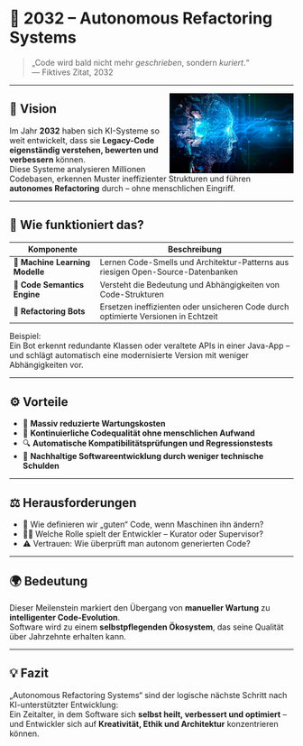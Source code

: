 # 🤖 2032 – Autonomous Refactoring Systems



> „Code wird bald nicht mehr _geschrieben_, sondern _kuriert_.“  
> — Fiktives Zitat, 2032

---

<img src="images/AI-Data-Visualization.jpg" style="margin-top: 130" alt="Beschreibung" align="right" width="220">

## 🔮 Vision

Im Jahr **2032** haben sich KI-Systeme so weit entwickelt, dass sie **Legacy-Code eigenständig verstehen, bewerten und verbessern** können.  
Diese Systeme analysieren Millionen Codebasen, erkennen Muster ineffizienter Strukturen und führen **autonomes Refactoring** durch – ohne menschlichen Eingriff.

---

## 🧩 Wie funktioniert das?

| Komponente                      | Beschreibung                                                                       |
| ------------------------------- | ---------------------------------------------------------------------------------- |
| 🧠 **Machine Learning Modelle** | Lernen Code-Smells und Architektur-Patterns aus riesigen Open-Source-Datenbanken   |
| 🧰 **Code Semantics Engine**    | Versteht die Bedeutung und Abhängigkeiten von Code-Strukturen                      |
| 🔄 **Refactoring Bots**         | Ersetzen ineffizienten oder unsicheren Code durch optimierte Versionen in Echtzeit |

Beispiel:  
Ein Bot erkennt redundante Klassen oder veraltete APIs in einer Java-App – und schlägt automatisch eine modernisierte Version mit weniger Abhängigkeiten vor.

---

## ⚙️ Vorteile

-   🚀 **Massiv reduzierte Wartungskosten**
-   🧩 **Kontinuierliche Codequalität ohne menschlichen Aufwand**
-   🔍 **Automatische Kompatibilitätsprüfungen und Regressionstests**
-   🌱 **Nachhaltige Softwareentwicklung durch weniger technische Schulden**

---

## ⚖️ Herausforderungen

-   🤔 Wie definieren wir „guten“ Code, wenn Maschinen ihn ändern?
-   🧑‍💻 Welche Rolle spielt der Entwickler – Kurator oder Supervisor?
-   ⚠️ Vertrauen: Wie überprüft man autonom generierten Code?

---

## 🌍 Bedeutung

Dieser Meilenstein markiert den Übergang von **manueller Wartung** zu **intelligenter Code-Evolution**.  
Software wird zu einem **selbstpflegenden Ökosystem**, das seine Qualität über Jahrzehnte erhalten kann.

---

## 💡 Fazit

„Autonomous Refactoring Systems“ sind der logische nächste Schritt nach KI-unterstützter Entwicklung:  
Ein Zeitalter, in dem Software sich **selbst heilt, verbessert und optimiert** –  
und Entwickler sich auf **Kreativität, Ethik und Architektur** konzentrieren können.
